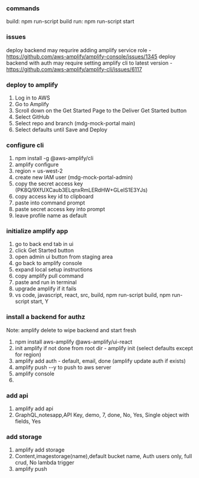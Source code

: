 ### commands
build: npm run-script build
run: npm run-script start

### issues
deploy backend may requrire adding amplify service role - https://github.com/aws-amplify/amplify-console/issues/1345
deploy backend with auth may require setting amplify cli to latest version - https://github.com/aws-amplify/amplify-cli/issues/6117

### deploy to amplify
1. Log in to AWS
2. Go to Amplify
3. Scroll down on the Get Started Page to the Deliver Get Started button
4. Select GitHub
5. Select repo and branch (mdg-mock-portal main)
6. Select defaults until Save and Deploy

### configure cli
1. npm install -g @aws-amplify/cli
2. amplify configure
3. region = us-west-2
4. create new IAM user (mdg-mock-portal-admin)
5. copy the secret access key (PK8Q/9XfUXCaub3ELqnxRmLERdHW+GLeIS1E3YJs)
6. copy access key id to clipboard
7. paste into command prompt
8. paste secret access key into prompt
9. leave profile name as default

### initialize amplify app
1. go to back end tab in ui
2. click Get Started button
3. open admin ui button from staging area
4. go back to amplify console
5. expand local setup instructions
6. copy amplify pull command
7. paste and run in terminal
8. upgrade amplify if it fails
9. vs code, javascript, react, src, build, npm run-script build, npm run-script start, Y

### install a backend for authz
Note: amplify delete to wipe backend and start fresh
1. npm install aws-amplify @aws-amplify/ui-react
2. init amplify if not done from root dir - amplify init (select defaults except for region)
3. amplify add auth - default, email, done (amplify update auth if exists)
4. amplify push --y to push to aws server
5. amplify console
6. 

### add api
1. amplify add api
2. GraphQL,notesapp,API Key, demo, 7, done, No, Yes, Single object with fields, Yes

### add storage
1. amplify add storage
2. Content,imagestorage(name),default bucket name, Auth users only, full crud, No lambda trigger
3. amplify push
